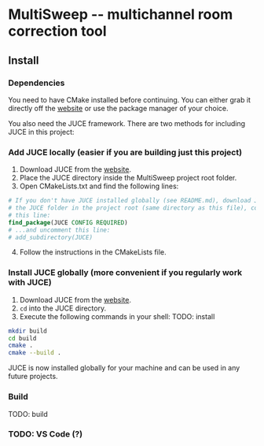 # MultiSweep -- multichannel room correction tool

## Install

### Dependencies

You need to have CMake installed before continuing. You can either grab it
directly off the [website](https://cmake.org/) or use the package manager of
your choice.

You also need the JUCE framework. There are two methods for including JUCE in
this project:

### Add JUCE locally (easier if you are building just this project)

1. Download JUCE from the [website](https://juce.com/).
2. Place the JUCE directory inside the MultiSweep project root folder.
3. Open CMakeLists.txt and find the following lines:

```cmake
# If you don't have JUCE installed globally (see README.md), download JUCE, put
# the JUCE folder in the project root (same directory as this file), comment out
# this line:
find_package(JUCE CONFIG REQUIRED)
# ...and uncomment this line:
# add_subdirectory(JUCE)
```

4. Follow the instructions in the CMakeLists file.

### Install JUCE globally (more convenient if you regularly work with JUCE)

1. Download JUCE from the [website](https://juce.com/).
2. `cd` into the JUCE directory.
3. Execute the following commands in your shell:
   TODO: install

```bash
mkdir build
cd build
cmake .
cmake --build .
```

JUCE is now installed globally for your machine and can be used in any future
projects.

### Build

TODO: build

### TODO: VS Code (?)
